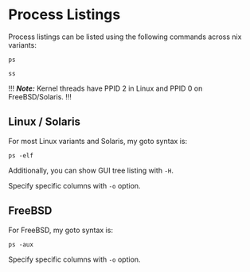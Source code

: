 # Process Listings

Process listings can be listed using the following commands across nix variants:

```
ps
```

```
ss
```

!!!
***Note:*** Kernel threads have PPID 2 in Linux and PPID 0 on FreeBSD/Solaris.
!!!

## Linux / Solaris

For most Linux variants and Solaris, my goto syntax is:

```
ps -elf
```

Additionally, you can show GUI tree listing with `-H`.

Specify specific columns with `-o` option.

## FreeBSD  

For FreeBSD, my goto syntax is:

```
ps -aux
```

Specify specific columns with `-o` option.
